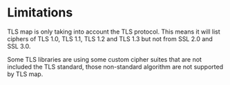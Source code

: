# Limitations

TLS map is only taking into account the TLS protocol. This means it will list
ciphers of TLS 1.0, TLS 1.1, TLS 1.2 and TLS 1.3 but not from SSL 2.0 and SSL
3.0.

Some TLS libraries are using some custom cipher suites that are not
included the TLS standard, those non-standard algorithm are not supported by
TLS map.
